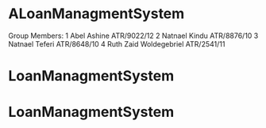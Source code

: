 # ALoanManagmentSystem

Group Members:
    1 Abel Ashine               ATR/9022/12
    2 Natnael Kindu             ATR/8876/10
    3 Natnael Teferi            ATR/8648/10
    4 Ruth Zaid Woldegebriel    ATR/2541/11
# LoanManagmentSystem
# LoanManagmentSystem
